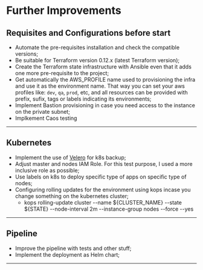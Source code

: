 # Further Improvements

## Requisites and Configurations before start
- Automate the pre-requisites installation and check the compatible versions;
- Be suitable for Terraform version 0.12.x (latest Terraform version);
- Create the Terraform state infrastructure with Ansible even that it adds one more pre-requisite to the project;
- Get automatically the AWS_PROFILE name used to provisioning the infra and use it as the environment name. That way you can set your aws profiles like: `dev`, `qa`, `prod`, etc, and all resources can be provided with prefix, sufix, tags or labels indicating its environments;
- Implement Bastion provisioning in case you need access to the instance on the private subnet;
- Implkement Caos testing

---

## Kubernetes
- Implement the use of [Velero](https://github.com/heptio/velero) for k8s backup;
- Adjust master and nodes IAM Role. For this test purpose, I used a more inclusive role as possible;
- Use labels on k8s to deploy specific type of apps on specific type of nodes;
- Configuring rolling updates for the environment using kops incase you change something on the kubernetes cluster;
  - kops rolling-update cluster --name ${CLUSTER_NAME} --state ${STATE} --node-interval 2m --instance-group nodes --force --yes

---

## Pipeline
- Improve the pipeline with tests and other stuff;
- Implement the deployment as Helm chart;

---
